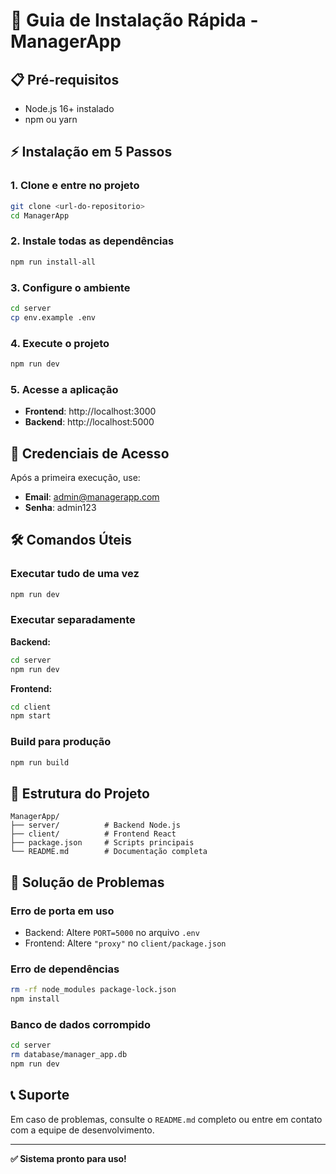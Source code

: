 # 🚀 Guia de Instalação Rápida - ManagerApp

## 📋 Pré-requisitos

- Node.js 16+ instalado
- npm ou yarn

## ⚡ Instalação em 5 Passos

### 1. Clone e entre no projeto
```bash
git clone <url-do-repositorio>
cd ManagerApp
```

### 2. Instale todas as dependências
```bash
npm run install-all
```

### 3. Configure o ambiente
```bash
cd server
cp env.example .env
```

### 4. Execute o projeto
```bash
npm run dev
```

### 5. Acesse a aplicação
- **Frontend**: http://localhost:3000
- **Backend**: http://localhost:5000

## 🔐 Credenciais de Acesso

Após a primeira execução, use:
- **Email**: admin@managerapp.com
- **Senha**: admin123

## 🛠️ Comandos Úteis

### Executar tudo de uma vez
```bash
npm run dev
```

### Executar separadamente

**Backend:**
```bash
cd server
npm run dev
```

**Frontend:**
```bash
cd client
npm start
```

### Build para produção
```bash
npm run build
```

## 📁 Estrutura do Projeto

```
ManagerApp/
├── server/          # Backend Node.js
├── client/          # Frontend React
├── package.json     # Scripts principais
└── README.md        # Documentação completa
```

## 🔧 Solução de Problemas

### Erro de porta em uso
- Backend: Altere `PORT=5000` no arquivo `.env`
- Frontend: Altere `"proxy"` no `client/package.json`

### Erro de dependências
```bash
rm -rf node_modules package-lock.json
npm install
```

### Banco de dados corrompido
```bash
cd server
rm database/manager_app.db
npm run dev
```

## 📞 Suporte

Em caso de problemas, consulte o `README.md` completo ou entre em contato com a equipe de desenvolvimento.

---

**✅ Sistema pronto para uso!**

